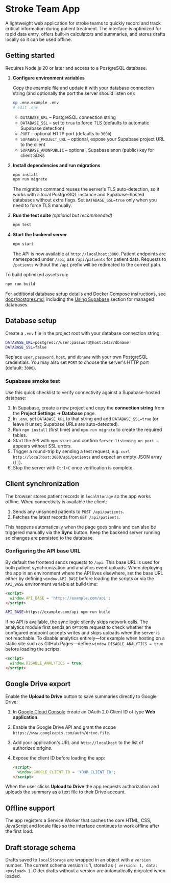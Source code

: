 # Stroke Team App

A lightweight web application for stroke teams to quickly record and
track critical information during patient treatment. The interface is
optimized for rapid data entry, offers built‑in calculators and summaries,
and stores drafts locally so it can be used offline.

## Getting started

Requires Node.js 20 or later and access to a PostgreSQL database.

1. **Configure environment variables**

   Copy the example file and update it with your database connection string (and optionally the port the server should listen on):

   ```sh
   cp .env.example .env
   # edit .env
   ```

   - `DATABASE_URL` – PostgreSQL connection string
   - `DATABASE_SSL` – set to `true` to force TLS (defaults to automatic Supabase detection)
   - `PORT` – optional HTTP port (defaults to `3000`)
   - `SUPABASE_PROJECT_URL` – optional, expose your Supabase project URL to the client
   - `SUPABASE_ANONPUBLIC` – optional, Supabase anon (public) key for client SDKs

2. **Install dependencies and run migrations**

   ```sh
   npm install
   npm run migrate
   ```

   The migration command reuses the server's TLS auto-detection, so it works
   with a local PostgreSQL instance and Supabase-hosted databases without extra
   flags. Set `DATABASE_SSL=true` only when you need to force TLS manually.

3. **Run the test suite** _(optional but recommended)_

   ```sh
   npm test
   ```

4. **Start the backend server**

   ```sh
   npm start
   ```

   The API is now available at `http://localhost:3000`.
   Patient endpoints are namespaced under `/api`; use `/api/patients` for
   patient data. Requests to `/patients` without the `/api` prefix will be
   redirected to the correct path.

To build optimized assets run:

```sh
npm run build
```

For additional database setup details and Docker Compose instructions, see [docs/postgres.md](docs/postgres.md), including the [Using Supabase](docs/postgres.md#using-supabase) section for managed databases.

## Database setup

Create a `.env` file in the project root with your database connection string:

```sh
DATABASE_URL=postgres://user:password@host:5432/dbname
DATABASE_SSL=false
```

Replace `user`, `password`, `host`, and `dbname` with your own PostgreSQL credentials.
You may also set `PORT` to choose the server's HTTP port (default: `3000`).

### Supabase smoke test

Use this quick checklist to verify connectivity against a Supabase-hosted database:

1. In Supabase, create a new project and copy the **connection string** from the **Project Settings → Database** page.
2. In `.env`, set `DATABASE_URL` to that string and add `DATABASE_SSL=true` (or leave it unset; Supabase URLs are auto-detected).
3. Run `npm install` (first time) and `npm run migrate` to create the required tables.
4. Start the API with `npm start` and confirm `Server listening on port …` appears without SSL errors.
5. Trigger a round-trip by sending a test request, e.g. `curl http://localhost:3000/api/patients` and expect an empty JSON array (`[]`).
6. Stop the server with `Ctrl+C` once verification is complete.

## Client synchronization

The browser stores patient records in `localStorage` so the app works offline.
When connectivity is available the client:

1. Sends any unsynced patients to `POST /api/patients`.
2. Fetches the latest records from `GET /api/patients`.

This happens automatically when the page goes online and can also be triggered
manually via the **Sync** button. Keep the backend server running so changes
are persisted to the database.

### Configuring the API base URL

By default the frontend sends requests to `/api`. This base URL is used for
both patient synchronization and analytics event uploads. When deploying the
app in an environment where the API lives elsewhere, set the base URL either by
defining `window.API_BASE` before loading the scripts or via the `API_BASE`
environment variable at build time:

```html
<script>
  window.API_BASE = 'https://example.com/api';
</script>
```

```sh
API_BASE=https://example.com/api npm run build
```

If no API is available, the sync logic silently skips network calls. The
analytics module first sends an `OPTIONS` request to check whether the
configured endpoint accepts writes and skips uploads when the server is not
reachable. To disable analytics entirely—for example when hosting on a static
site such as GitHub Pages—define `window.DISABLE_ANALYTICS = true` before
loading the scripts:

```html
<script>
  window.DISABLE_ANALYTICS = true;
</script>
```

## Google Drive export

Enable the **Upload to Drive** button to save summaries directly to Google Drive:

1. In [Google Cloud Console](https://console.cloud.google.com/) create an OAuth 2.0
   Client ID of type **Web application**.
2. Enable the Google Drive API and grant the scope
   `https://www.googleapis.com/auth/drive.file`.
3. Add your application's URL and `http://localhost` to the list of authorized
   origins.
4. Expose the client ID before loading the app:

   ```html
   <script>
     window.GOOGLE_CLIENT_ID = 'YOUR_CLIENT_ID';
   </script>
   ```

When the user clicks **Upload to Drive** the app requests authorization and
uploads the summary as a text file to their Drive account.

## Offline support

The app registers a Service Worker that caches the core HTML, CSS, JavaScript
and locale files so the interface continues to work offline after the first
load.

## Draft storage schema

Drafts saved to `localStorage` are wrapped in an object with a `version`
number. The current schema version is **1**, stored as
`{ version: 1, data: <payload> }`. Older drafts without a version are
automatically migrated when loaded.
